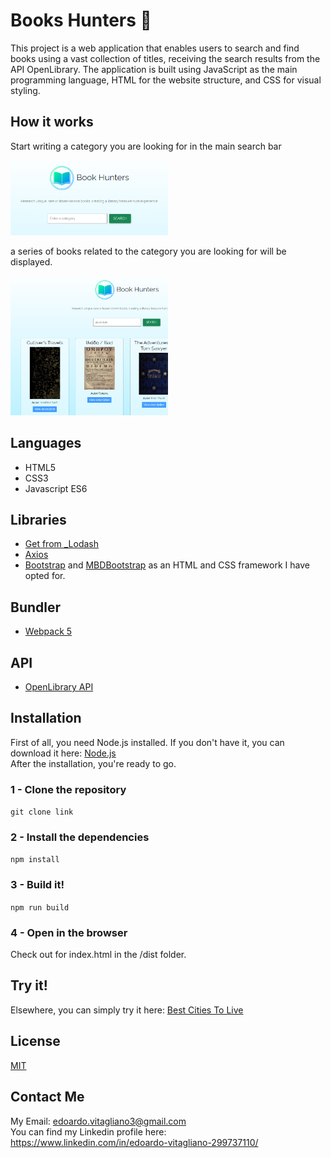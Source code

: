 # Books Hunters :book:
This project is a web application that enables users to search and find books using a vast collection of titles, receiving the search results from the API OpenLibrary. The application is built using JavaScript as the main programming language, HTML for the website structure, and CSS for visual styling.


## How it works
Start writing a category you are looking for in the main search bar

<img src="src/img/BookHunters.png" width="50%" height="50%">

a series of books related to the category you are looking for will be displayed.

<img src="src/img/SearchBooks.png" width="50%" height="50%">

## Languages
* HTML5
* CSS3
* Javascript ES6

## Libraries
* [Get from _Lodash](https://lodash.com/docs/4.17.15#get)
* [Axios](https://axios-http.com/)
* [Bootstrap](https://getbootstrap.com/) and [MBDBootstrap](https://mdbootstrap.com/) as an HTML and CSS framework I have opted for.

## Bundler
* [Webpack 5](https://webpack.js.org/)

## API
* [OpenLibrary API](https://openlibrary.org/developers/api)

## Installation
First of all, you need Node.js installed.
If you don't have it, you can download it here:
[Node.js](https://nodejs.org/it/download/)<br>
After the installation, you're ready to go.

### 1 - Clone the repository
`git clone link`
### 2 - Install the dependencies
`npm install`
### 3 - Build it!
`npm run build`

### 4 - Open in the browser
Check out for index.html in the /dist folder.


##  Try it!
Elsewhere, you can simply try it here:
[Best Cities To Live](https://bestcitiestolive.netlify.app/)

##  License
[MIT](https://choosealicense.com/licenses/mit/)

## Contact Me
My Email: edoardo.vitagliano3@gmail.com <br>
You can find my Linkedin profile here: https://www.linkedin.com/in/edoardo-vitagliano-299737110/
